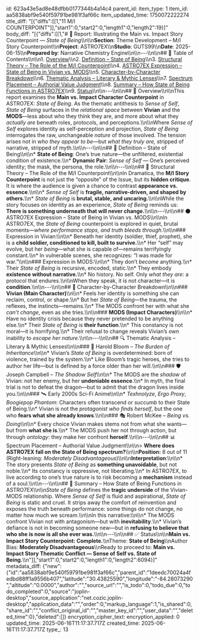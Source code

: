 id: 623a43e5ad8e48dfbb0177344b4a14c4
parent_id: 
item_type: 1
item_id: aa5838abf9e540f59791be981f3af66c
item_updated_time: 1750072222274
title_diff: "[{\"diffs\":[[1,\"11 M/I COUNTERPOINT\"]],\"start1\":0,\"start2\":0,\"length1\":0,\"length2\":19}]"
body_diff: "[{\"diffs\":[[1,\"# 📘 Report: Illustrating the Main vs. Impact Story Counterpoint — *State of Being*\\\n\\\n**Section**: Theme Development – M/I Story Counterpoint\\\n**Project**: ASTRO7EX\\\n**Studio**: GUTS99\\\n**Date**: 2025-06-15\\\n**Prepared by**: Narrative Chemistry Engine\\\n\\\n---\\\n\\\n## 📓 Table of Contents\\\n\\\n1. [Overview](#overview)\\\n2. [Definition – State of Being](#definition--state-of-being)\\\n3. [Structural Theory – The Role of the M/I Counterpoint](#structural-theory--the-role-of-the-mi-counterpoint)\\\n4. [ASTRO7EX Expression – State of Being in Vivian vs. MODS](#astro7ex-expression--state-of-being-in-vivian-vs-mods)\\\n5. [Character-by-Character Breakdown](#character-by-character-breakdown)\\\n6. [Thematic Analysis – Literary & Mythic Lenses](#thematic-analysis--literary--mythic-lenses)\\\n7. [Spectrum Placement – Authorial Value Judgment](#spectrum-placement--authorial-value-judgment)\\\n8. [Summary – How State of Being Functions in ASTRO7EX](#summary--how-state-of-being-functions-in-astro7ex)\\\n9. [Status](#status)\\\n\\\n---\\\n\\\n## 🧭 Overview\\\n\\\nThis report examines the **Main vs. Impact Character Counterpoint** in ASTRO7EX: *State of Being*. As the thematic antithesis to *Sense of Self*, *State of Being* surfaces in the *relational space* between **Vivian** and the **MODS**—less about who they think they are, and more about what they *actually are* beneath roles, protocols, and perceptions.\\\n\\\nWhere *Sense of Self* explores identity as self-perception and projection, *State of Being* interrogates the raw, unchangeable *nature* of those involved. The tension arises not in *who they appear to be*—but *what they truly are,* stripped of narrative, stripped of myth.\\\n\\\n---\\\n\\\n## 📖 Definition – State of Being\\\n\\\n* **State of Being**: One’s true nature—the unfiltered, existential condition of existence.\\\n* **Dynamic Pair**: *Sense of Self* — One’s perceived identity; the mask, the persona, the role.\\\n\\\n---\\\n\\\n## 🧱 Structural Theory – The Role of the M/I Counterpoint\\\n\\\nIn Dramatica, the **M/I Story Counterpoint** is not just the “opposite” of the Issue, but its **hidden critique**. It is where the audience is given a chance to contrast **appearance vs. essence**.\\\n\\\n* *Sense of Self* is **fragile, narrative-driven, and shaped by others.**\\\n* *State of Being* is **brutal, stable, and uncaring.**\\\n\\\nWhile the story focuses on identity as an experience, *State of Being* reminds us: **There is something underneath that will never change.**\\\n\\\n---\\\n\\\n## 🌑 ASTRO7EX Expression – State of Being in Vivian vs. MODS\\\n\\\nIn ASTRO7EX, the *State of Being* counterpoint is explored in quiet, brutal moments—*where performance stops, and truth bleeds through*.\\\n\\\n### Expression in Vivian:\\\n\\\n* Beneath her identity (soldier, thief, prophet), she is a **child soldier, conditioned to kill, built to survive.**\\\n* Her “self” may evolve, but her *being*—what she is capable of—remains terrifyingly constant.\\\n* In vulnerable scenes, she recognizes: “I was made for war.”\\\n\\\n### Expression in MODS:\\\n\\\n* They don’t *become* anything.\\\n* Their *State of Being* is recursive, encoded, static.\\\n* They embody **existence without narrative.**\\\n* No history. No self. Only *what they are*: a protocol that endures.\\\n\\\nWhen they speak, it is not character—it is **condition**.\\\n\\\n---\\\n\\\n## 👥 Character-by-Character Breakdown\\\n\\\n### **Vivian (Main Character)**\\\n\\\n* Feels her identity is something she can reclaim, control, or shape.\\\n* But her *State of Being*—the trauma, the reflexes, the instincts—remains.\\\n* The MODS confront her with what she *can’t change*, even as she tries.\\\n\\\n### **MODS (Impact Characters)**\\\n\\\n* Have no identity crisis because they never pretended to be anything else.\\\n* Their *State of Being* is **their function**.\\\n* This constancy is not moral—it is horrifying.\\\n* Their refusal to change reveals Vivian’s own inability to *escape her nature*.\\\n\\\n---\\\n\\\n## 🔍 Thematic Analysis – Literary & Mythic Lenses\\\n\\\n### 🧠 Harold Bloom – *The Burden of Inheritance*\\\n\\\n* Vivian’s *State of Being* is overdetermined: born of violence, trained by the system.\\\n* Like Bloom’s tragic heroes, she tries to author her life—but is defined by a force older than her will.\\\n\\\n### 🛡 Joseph Campbell – *The Shadow Self*\\\n\\\n* The MODS are the *shadow* of Vivian: not her enemy, but her **undeniable essence**.\\\n* In myth, the final trial is not to defeat the dragon—but to admit that the dragon lives inside you.\\\n\\\n### 🛰 Early 2000s Sci-Fi Anime\\\n\\\n* *Texhnolyze*, *Ergo Proxy*, *Boogiepop Phantom*: Characters often transcend or *succumb* to their State of Being.\\\n* Vivian is not the *protagonist who finds herself*, but the one who **fears what she already knows**.\\\n\\\n### 🎭 Robert McKee – *Being vs. Doing*\\\n\\\n* Every choice Vivian makes stems not from what she wants—but from **what she is**.\\\n* The MODS push her not through action, but through *ontology*: they make her confront **herself**.\\\n\\\n---\\\n\\\n## 📊 Spectrum Placement – Authorial Value Judgment\\\n\\\n> **Where does ASTRO7EX fall on the State of Being spectrum?**\\\n\\\n**Position:** 8 out of 11 (Right-leaning: *Moderately Disadvantageous*)\\\n\\\n**Interpretation**:\\\n\\\n* The story presents *State of Being* as **something unavoidable**, but not noble.\\\n* Its constancy is oppressive, not liberating.\\\n* In ASTRO7EX, to live according to one’s true nature is to risk becoming a **mechanism** instead of a soul.\\\n\\\n---\\\n\\\n## 🧩 Summary – How State of Being Functions in ASTRO7EX\\\n\\\n*State of Being* defines the **tragic underside** of the Vivian-MODS relationship. Where *Sense of Self* is fluid and aspirational, *State of Being* is static and cruel. It strips away the comfort of reinvention and exposes the truth beneath performance: some things do not change, no matter how much we scream.\\\n\\\nIn this narrative:\\\n\\\n* The MODS confront Vivian not with antagonism—but with **inevitability**.\\\n* Vivian’s defiance is not in becoming someone new—but in **refusing to believe that who she is now is all she ever was.**\\\n\\\n---\\\n\\\n## ✅ Status\\\n\\\n**Main vs. Impact Story Counterpoint: Complete.**\\\nTheme: **State of Being**\\\nAuthor Bias: **Moderately Disadvantageous**\\\nReady to proceed to: **Main vs. Impact Story Thematic Conflict — Sense of Self vs. State of Being.**\\\n\"]],\"start1\":0,\"start2\":0,\"length1\":0,\"length2\":6094}]"
metadata_diff: {"new":{"id":"aa5838abf9e540f59791be981f3af66c","parent_id":"1deedc70024a4fedbd88ff1a9556b407","latitude":"30.43825590","longitude":"-84.28073290","altitude":"0.0000","author":"","source_url":"","is_todo":0,"todo_due":0,"todo_completed":0,"source":"joplin-desktop","source_application":"net.cozic.joplin-desktop","application_data":"","order":0,"markup_language":1,"is_shared":0,"share_id":"","conflict_original_id":"","master_key_id":"","user_data":"","deleted_time":0},"deleted":[]}
encryption_cipher_text: 
encryption_applied: 0
updated_time: 2025-06-16T11:17:37.717Z
created_time: 2025-06-16T11:17:37.717Z
type_: 13